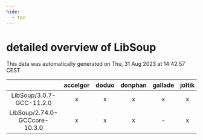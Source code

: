 ```yaml
---
hide:
  - toc
---
```


detailed overview of LibSoup
============================


This data was automatically generated on Thu, 31 Aug 2023 at 14:42:57 CEST  

| |accelgor|doduo|donphan|gallade|joltik|skitty|swalot|victini|
| :---: | :---: | :---: | :---: | :---: | :---: | :---: | :---: | :---: |
|LibSoup/3.0.7-GCC-11.2.0|x|x|x|x|x|x|x|x|
|LibSoup/2.74.0-GCCcore-10.3.0|x|x|x|-|x|x|x|x|

